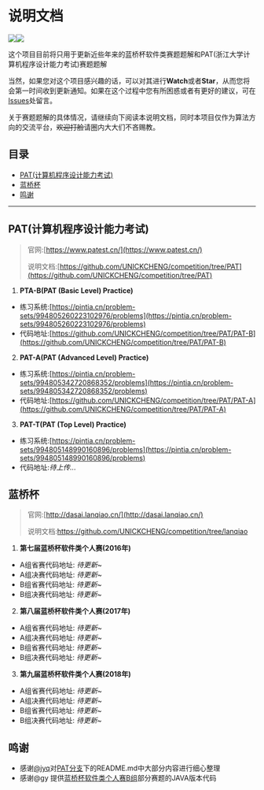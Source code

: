 # 说明文档

![](https://img.shields.io/badge/lanqiao-updating-brightgreen.svg)![](https://img.shields.io/badge/PAT-maintained-brightgreen.svg)

这个项目目前将只用于更新近些年来的蓝桥杯软件类赛题题解和PAT(浙江大学计算机程序设计能力考试)赛题题解

当然，如果您对这个项目感兴趣的话，可以对其进行**Watch**或者**Star**，从而您将会第一时间收到更新通知。如果在这个过程中您有所困惑或者有更好的建议，可在[Issues](https://github.com/UNICKCHENG/competition/issues)处留言。

关于赛题题解的具体情况，请继续向下阅读本说明文档，同时本项目仅作为算法方向的交流平台，~~欢迎打脸~~请圈内大大们不吝赐教。

## 目录
- [PAT(计算机程序设计能力考试)](#PAT)
- [蓝桥杯](#蓝桥杯)
- [鸣谢](#鸣谢)

---

## PAT(计算机程序设计能力考试)

> 官网:[https://www.patest.cn/](https://www.patest.cn/)       
>
> 说明文档:[https://github.com/UNICKCHENG/competition/tree/PAT](https://github.com/UNICKCHENG/competition/tree/PAT)

1. **PTA-B(PAT (Basic Level) Practice)**

- 练习系统:[https://pintia.cn/problem-sets/994805260223102976/problems](https://pintia.cn/problem-sets/994805260223102976/problems)
- 代码地址:[https://github.com/UNICKCHENG/competition/tree/PAT/PAT-B](https://github.com/UNICKCHENG/competition/tree/PAT/PAT-B)

2. **PAT-A(PAT (Advanced Level) Practice)**

- 练习系统:[https://pintia.cn/problem-sets/994805342720868352/problems](https://pintia.cn/problem-sets/994805342720868352/problems)
- 代码地址:[https://github.com/UNICKCHENG/competition/tree/PAT/PAT-A](https://github.com/UNICKCHENG/competition/tree/PAT/PAT-A)

3. **PAT-T(PAT (Top Level) Practice)**

- 练习系统:[https://pintia.cn/problem-sets/994805148990160896/problems](https://pintia.cn/problem-sets/994805148990160896/problems)
- 代码地址:*待上传...*



## 蓝桥杯

> 官网:[http://dasai.lanqiao.cn/](http://dasai.lanqiao.cn/)    
>
> 说明文档:<https://github.com/UNICKCHENG/competition/tree/lanqiao>

1. **第七届蓝桥杯软件类个人赛(2016年)**

- A组省赛代码地址:  *待更新*~
- A组决赛代码地址: *待更新~*
- B组省赛代码地址: *待更新~*
- B组决赛代码地址: *待更新~*

2. **第八届蓝桥杯软件类个人赛(2017年)**

- A组省赛代码地址: *待更新~*
- A组决赛代码地址: *待更新~*
- B组省赛代码地址: *待更新~*
- B组决赛代码地址: *待更新~*

3. **第九届蓝桥杯软件类个人赛(2018年)**

- A组省赛代码地址: *待更新~*
- A组决赛代码地址: *待更新~*
- B组省赛代码地址: *待更新~*
- B组决赛代码地址: *待更新~*



## 鸣谢

- 感谢[@jyq](https://github.com/Jyeeee)对[PAT分支](https://github.com/UNICKCHENG/competition/tree/PAT)下的README.md中大部分内容进行细心整理
- 感谢@gy 提供[蓝桥杯软件类个人赛B组](https://github.com/UNICKCHENG/competition/tree/lanqiao)部分赛题的JAVA版本代码
